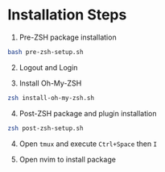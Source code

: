 # Installation Steps

1. Pre-ZSH package installation
```bash
bash pre-zsh-setup.sh
```

2. Logout and Login

3. Install Oh-My-ZSH
```bash
zsh install-oh-my-zsh.sh
```

4. Post-ZSH package and plugin installation
```bash
zsh post-zsh-setup.sh
```

4. Open `tmux` and execute `Ctrl+Space` then `I`

5. Open nvim to install package
